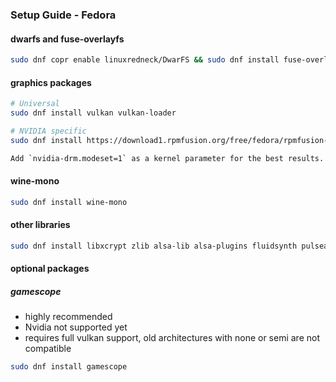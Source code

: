 <h3>Setup Guide - Fedora</h3>

#### dwarfs and fuse-overlayfs
```sh
sudo dnf copr enable linuxredneck/DwarFS && sudo dnf install fuse-overlayfs dwarfs
```

#### graphics packages

```sh
# Universal
sudo dnf install vulkan vulkan-loader

# NVIDIA specific
sudo dnf install https://download1.rpmfusion.org/free/fedora/rpmfusion-free-release-$(rpm -E %fedora).noarch.rpm https://download1.rpmfusion.org/nonfree/fedora/rpmfusion-nonfree-release-$(rpm -E %fedora).noarch.rpm && sudo dnf install xorg-x11-drv-nvidia akmod-nvidia

Add `nvidia-drm.modeset=1` as a kernel parameter for the best results.
```

#### wine-mono
```sh
sudo dnf install wine-mono
```

#### other libraries
```sh
sudo dnf install libxcrypt zlib alsa-lib alsa-plugins fluidsynth pulseaudio openal
```

#### optional packages

##### gamescope
- highly recommended
- Nvidia not supported yet
- requires full vulkan support, old architectures with none or semi are not compatible
```sh
sudo dnf install gamescope
```
